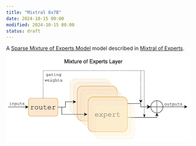 ```yaml
---
title: "Mixtral 8x7B"
date: 2024-10-15 00:00
modified: 2024-10-15 00:00
status: draft
---
```


A [Sparse Mixture of Experts Model](sparse-mixture-of-experts-model.md) model described in [Mixtral of Experts](../reference/papers/mixtral-of-experts.md).

![Figure 1](../_media/mixtral-of-experts-fig-1.png)